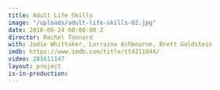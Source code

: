 ```yaml
---
title: Adult Life Skills
image: "/uploads/adult-life-skills-02.jpg"
date: 2016-06-24 00:00:00 Z
director: Rachel Tunnard
with: Jodie Whittaker, Lorraine Ashbourne, Brett Goldstein
imdb: https://www.imdb.com/title/tt4211044/
video: 281611147
layout: project
is-in-production: 
---
```


